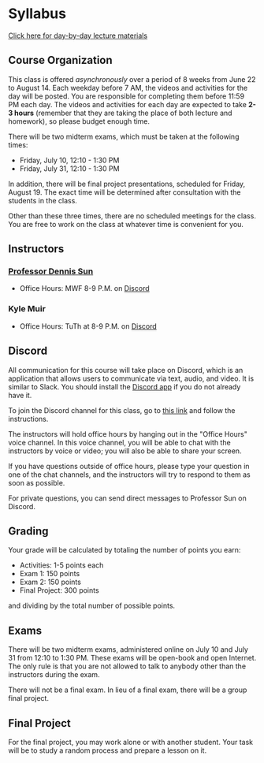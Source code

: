 # Syllabus

[Click here for day-by-day lecture materials](http://dlsun.github.io/Stat350-S20/lectures)

## Course Organization

This class is offered _asynchronously_ over a period of 8 weeks from June 22 to August 14. 
Each weekday before 7 AM, the videos and activities for the day will be posted. You are 
responsible for completing them before 11:59 PM each day. The videos and activities for 
each day are expected to take **2-3 hours** (remember that they are taking the place of 
both lecture and homework), so please budget enough time.

There will be two midterm exams, which must be taken at the following times:

- Friday, July 10, 12:10 - 1:30 PM
- Friday, July 31, 12:10 - 1:30 PM

In addition, there will be final project presentations, scheduled for
Friday, August 19. The exact time will be determined after consultation with the 
students in the class.

Other than these three times, there are no scheduled meetings for the class. You are
free to work on the class at whatever time is convenient for you.

## Instructors

### [Professor Dennis Sun](http://calpoly.edu/~dsun09)

- Office Hours: MWF 8-9 P.M. on [Discord](https://discord.gg/nprBapB)

### Kyle Muir

- Office Hours: TuTh at 8-9 P.M. on [Discord](https://discord.gg/nprBapB)


## Discord

All communication for this course will take place on Discord, which 
is an application that allows users to communicate via text, audio, and video. It is 
similar to Slack. You should install the [Discord app](https://discord.com/) if
you do not already have it.

To join the Discord channel for this class, go to [this link](https://discord.gg/nprBapB) 
and follow the instructions.

The instructors will hold office hours by hanging out in the "Office Hours" voice channel. 
In this voice channel, you will be able to chat with the instructors by voice or video; you 
will also be able to share your screen.

If you have questions outside of office hours, please type your question in one 
of the chat channels, and the instructors will try to respond to them as soon as possible.

For private questions, you can send direct messages to Professor Sun on Discord.


## Grading

Your grade will be calculated by totaling the number of points you earn:

- Activities: 1-5 points each
- Exam 1: 150 points
- Exam 2: 150 points
- Final Project: 300 points

and dividing by the total number of possible points.


## Exams

There will be two midterm exams, administered online on July 10 and July 31 from 12:10 to 1:30 PM. 
These exams will be open-book and open Internet. The only rule is that you are not allowed to 
talk to anybody other than the instructors during the exam.

There will not be a final exam. In lieu of a final exam, there will be a group final project.


## Final Project

For the final project, you may work alone or with another student. Your task will be to 
study a random process and prepare a lesson on it.
